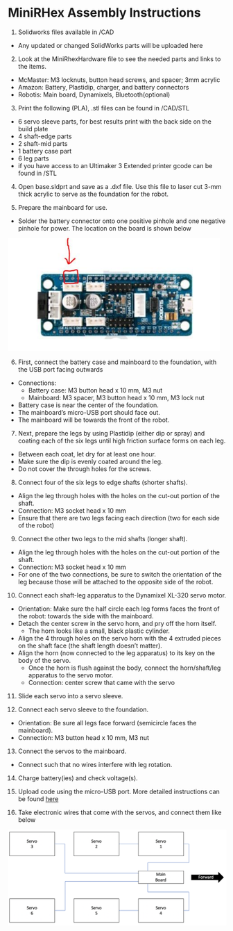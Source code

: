 # MiniRHex Assembly Instructions

1. Solidworks files available in /CAD
 * Any updated or changed SolidWorks parts will be uploaded here
  
2. Look at the MiniRhexHardware file to see the needed parts and links to the items.
  * McMaster: M3 locknuts, button head screws, and spacer; 3mm acrylic
  * Amazon: Battery, Plastidip, charger, and battery connectors
  * Robotis: Main board, Dynamixels, Bluetooth(optional)
  
3. Print the following (PLA), .stl files can be found in /CAD/STL
 * 6 servo sleeve parts, for best results print with the back side on the build plate 
 * 4 shaft-edge parts
 * 2 shaft-mid parts 
 * 1 battery case part 
 * 6 leg parts
 * if you have access to an Ultimaker 3 Extended printer gcode can be found in /STL 
  
4. Open base.sldprt and save as a .dxf file. Use this file to laser cut 3-mm thick acrylic to
serve as the foundation for the robot.

5. Prepare the mainboard for use.
 * Solder the battery connector onto one positive pinhole and one negative pinhole
  for power. The location on the board is shown below
  
  ![Power pin location](Images/MiniRhex_power_pins.PNG)
  
6. First, connect the battery case and mainboard to the foundation, with the USB port facing outwards
 * Connections:
    * Battery case: M3 button head x 10 mm, M3 nut
    * Mainboard: M3 spacer, M3 button head x 10 mm, M3 lock nut
  * Battery case is near the center of the foundation.
  * The mainboard’s micro-USB port should face out.
  * The mainboard will be towards the front of the robot.
  
7. Next, prepare the legs by using Plastidip (either dip or spray) and coating each of the six
legs until high friction surface forms on each leg.
  * Between each coat, let dry for at least one hour.
  * Make sure the dip is evenly coated around the leg.
  * Do not cover the through holes for the screws.
  
8. Connect four of the six legs to edge shafts (shorter shafts).
  * Align the leg through holes with the holes on the cut-out portion of the shaft.
  * Connection: M3 socket head x 10 mm
  * Ensure that there are two legs facing each direction (two for each side of the robot)
  
9. Connect the other two legs to the mid shafts (longer shaft).
  * Align the leg through holes with the holes on the cut-out portion of the shaft.
  * Connection: M3 socket head x 10 mm
  * For one of the two connections, be sure to switch the orientation of the leg
  because those will be attached to the opposite side of the robot.
  
10. Connect each shaft-leg apparatus to the Dynamixel XL-320 servo motor.
  * Orientation: Make sure the half circle each leg forms faces the front of the robot:
  towards the side with the mainboard.
  * Detach the center screw in the servo horn, and pry off the horn itself.
    * The horn looks like a small, black plastic cylinder.
  * Align the 4 through holes on the servo horn with the 4 extruded pieces on the shaft
  face (the shaft length doesn’t matter).
  * Align the horn (now connected to the leg apparatus) to its key on the body of the servo.
    * Once the horn is flush against the body, connect the horn/shaft/leg apparatus
    to the servo motor.
    * Connection: center screw that came with the servo

11. Slide each servo into a servo sleeve.

12. Connect each servo sleeve to the foundation.
  * Orientation: Be sure all legs face forward (semicircle faces the mainboard).
  * Connection: M3 button head x 10 mm, M3 nut
  
13. Connect the servos to the mainboard.
  * Connect such that no wires interfere with leg rotation.
14. Charge battery(ies) and check voltage(s).

15. Upload code using the micro-USB port. More detailed instructions can be found [here](https://robomechanics.github.io/MiniRHex)

16. Take electronic wires that come with the servos, and connect them like below

![wiring diagram](Images/MiniRHex_wiring_diagram.png)
 
 

